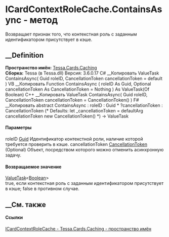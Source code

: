 # ICardContextRoleCache.ContainsAsync - метод
Возвращает признак того, что контекстная роль с заданным идентификатором
присутствует в кэше.
## __Definition
 **Пространство имён:** [Tessa.Cards.Caching](N_Tessa_Cards_Caching.htm)  
 **Сборка:** Tessa (в Tessa.dll) Версия: 3.6.0.17
C# __Копировать
     ValueTask<bool> ContainsAsync(
    	Guid roleID,
    	CancellationToken cancellationToken = default
    )
VB __Копировать
     Function ContainsAsync ( 
    	roleID As Guid,
    	Optional cancellationToken As CancellationToken = Nothing
    ) As ValueTask(Of Boolean)
C++ __Копировать
     ValueTask<bool> ContainsAsync(
    	Guid roleID, 
    	CancellationToken cancellationToken = CancellationToken()
    )
F# __Копировать
     abstract ContainsAsync : 
            roleID : Guid * 
            ?cancellationToken : CancellationToken 
    (* Defaults:
            let _cancellationToken = defaultArg cancellationToken new CancellationToken()
    *)
    -> ValueTask<bool> 
#### Параметры
roleID [Guid](https://learn.microsoft.com/dotnet/api/system.guid)
    Идентификатор контекстной роли, наличие которой требуется проверить в кэше.
cancellationToken
[CancellationToken](https://learn.microsoft.com/dotnet/api/system.threading.cancellationtoken)
(Optional)
    Объект, посредством которого можно отменить асинхронную задачу.
#### Возвращаемое значение
[ValueTask](https://learn.microsoft.com/dotnet/api/system.threading.tasks.valuetask-1)<[Boolean](https://learn.microsoft.com/dotnet/api/system.boolean)>  
true, если контекстная роль с заданным идентификатором присутствует в кэше;
false в противном случае.
## __См. также
#### Ссылки
[ICardContextRoleCache - ](T_Tessa_Cards_Caching_ICardContextRoleCache.htm)
[Tessa.Cards.Caching - пространство имён](N_Tessa_Cards_Caching.htm)
